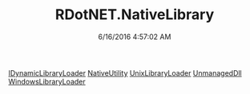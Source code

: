 ﻿---
title: RDotNET.NativeLibrary
date: 6/16/2016 4:57:02 AM
---

[IDynamicLibraryLoader](T-RDotNET.NativeLibrary.IDynamicLibraryLoader.html)
[NativeUtility](T-RDotNET.NativeLibrary.NativeUtility.html)
[UnixLibraryLoader](T-RDotNET.NativeLibrary.UnixLibraryLoader.html)
[UnmanagedDll](T-RDotNET.NativeLibrary.UnmanagedDll.html)
[WindowsLibraryLoader](T-RDotNET.NativeLibrary.WindowsLibraryLoader.html)
